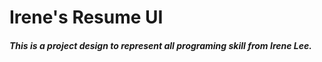 # Irene's Resume UI
##### This is a project design to represent all programing skill from Irene Lee.
 
